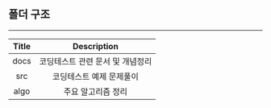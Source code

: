 ## 폴더 구조

---

| Title |    Description     |
|:-----:|:------------------:|
| docs  | 코딩테스트 관련 문서 및 개념정리 |
|  src  |   코딩테스트 예제 문제풀이    |
| algo  |     주요 알고리즘 정리     |
